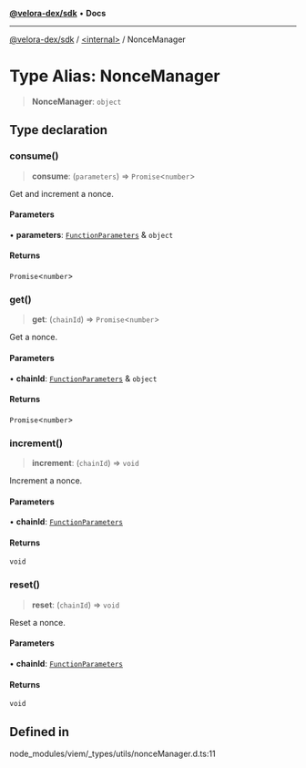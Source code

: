 [**@velora-dex/sdk**](../../README.md) • **Docs**

***

[@velora-dex/sdk](../../globals.md) / [\<internal\>](../README.md) / NonceManager

# Type Alias: NonceManager

> **NonceManager**: `object`

## Type declaration

### consume()

> **consume**: (`parameters`) => `Promise`\<`number`\>

Get and increment a nonce.

#### Parameters

• **parameters**: [`FunctionParameters`](FunctionParameters.md) & `object`

#### Returns

`Promise`\<`number`\>

### get()

> **get**: (`chainId`) => `Promise`\<`number`\>

Get a nonce.

#### Parameters

• **chainId**: [`FunctionParameters`](FunctionParameters.md) & `object`

#### Returns

`Promise`\<`number`\>

### increment()

> **increment**: (`chainId`) => `void`

Increment a nonce.

#### Parameters

• **chainId**: [`FunctionParameters`](FunctionParameters.md)

#### Returns

`void`

### reset()

> **reset**: (`chainId`) => `void`

Reset a nonce.

#### Parameters

• **chainId**: [`FunctionParameters`](FunctionParameters.md)

#### Returns

`void`

## Defined in

node\_modules/viem/\_types/utils/nonceManager.d.ts:11
